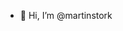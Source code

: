 - 👋 Hi, I’m @martinstork

<!---
martinstork/martinstork is a ✨ special ✨ repository because its `README.md` (this file) appears on your GitHub profile.
You can click the Preview link to take a look at your changes.
--->
